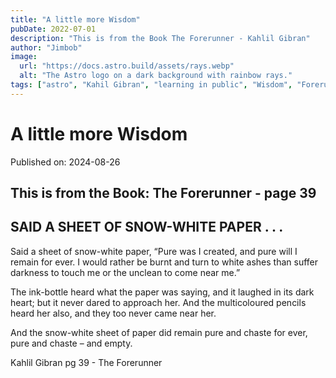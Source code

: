 ```yaml
---
title: "A little more Wisdom"
pubDate: 2022-07-01
description: "This is from the Book The Forerunner - Kahlil Gibran"
author: "Jimbob"
image:
  url: "https://docs.astro.build/assets/rays.webp"
  alt: "The Astro logo on a dark background with rainbow rays."
tags: ["astro", "Kahil Gibran", "learning in public", "Wisdom", "Forerunner"]
---
```


# A little more Wisdom

Published on: 2024-08-26

## This is from the Book: The Forerunner - page 39

## SAID A SHEET OF SNOW-WHITE PAPER . . .

Said a sheet of snow-white paper, “Pure was I created, and pure will I remain for ever. I would rather be burnt and turn to white ashes than suffer darkness to touch me or the unclean to come near me.”

The ink-bottle heard what the paper was saying, and it laughed in its dark heart; but it never dared to approach her. And the multicoloured pencils heard her also, and they too never came near her.

And the snow-white sheet of paper did remain pure and chaste for ever, pure and chaste – and empty.

Kahlil Gibran pg 39 - The Forerunner
